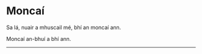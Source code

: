 # Moncaí 

Sa lá, nuair a mhuscail mé, bhí an moncaí ann.

Moncaí an-bhuí a bhí ann.

----------------------
